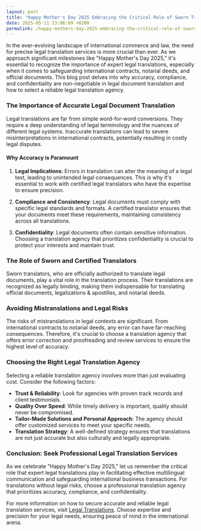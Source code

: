 ```yaml
---
layout: post
title: "Happy Mother's Day 2025 Embracing the Critical Role of Sworn Translations in Legal Matters"
date: 2025-05-11 13:06:09 +0200
permalink: /happy-mothers-day-2025-embracing-the-critical-role-of-sworn-translations-in-legal-matters/
---
```



In the ever-evolving landscape of international commerce and law, the need for precise legal translation services is more crucial than ever. As we approach significant milestones like "Happy Mother's Day 2025," it's essential to recognize the importance of expert legal translations, especially when it comes to safeguarding international contracts, notarial deeds, and official documents. This blog post delves into why accuracy, compliance, and confidentiality are non-negotiable in legal document translation and how to select a reliable legal translation agency.

### The Importance of Accurate Legal Document Translation

Legal translations are far from simple word-for-word conversions. They require a deep understanding of legal terminology and the nuances of different legal systems. Inaccurate translations can lead to severe misinterpretations in international contracts, potentially resulting in costly legal disputes.

#### Why Accuracy is Paramount

1. **Legal Implications**: Errors in translation can alter the meaning of a legal text, leading to unintended legal consequences. This is why it's essential to work with certified legal translators who have the expertise to ensure precision.

2. **Compliance and Consistency**: Legal documents must comply with specific legal standards and formats. A certified translator ensures that your documents meet these requirements, maintaining consistency across all translations.

3. **Confidentiality**: Legal documents often contain sensitive information. Choosing a translation agency that prioritizes confidentiality is crucial to protect your interests and maintain trust.

### The Role of Sworn and Certified Translators

Sworn translators, who are officially authorized to translate legal documents, play a vital role in the translation process. Their translations are recognized as legally binding, making them indispensable for translating official documents, legalizations & apostilles, and notarial deeds.

### Avoiding Mistranslations and Legal Risks

The risks of mistranslations in legal contexts are significant. From international contracts to notarial deeds, any error can have far-reaching consequences. Therefore, it's crucial to choose a translation agency that offers error correction and proofreading and review services to ensure the highest level of accuracy.

### Choosing the Right Legal Translation Agency

Selecting a reliable translation agency involves more than just evaluating cost. Consider the following factors:

- **Trust & Reliability**: Look for agencies with proven track records and client testimonials.
- **Quality Over Speed**: While timely delivery is important, quality should never be compromised.
- **Tailor-Made Solutions and Personal Approach**: The agency should offer customized services to meet your specific needs.
- **Translation Strategy**: A well-defined strategy ensures that translations are not just accurate but also culturally and legally appropriate.

### Conclusion: Seek Professional Legal Translation Services

As we celebrate "Happy Mother's Day 2025," let us remember the critical role that expert legal translations play in facilitating effective multilingual communication and safeguarding international business transactions. For translations without legal risks, choose a professional translation agency that prioritizes accuracy, compliance, and confidentiality.

For more information on how to secure accurate and reliable legal translation services, visit [Legal Translations](https://www.legaltranslations.be/). Choose expertise and precision for your legal needs, ensuring peace of mind in the international arena.
